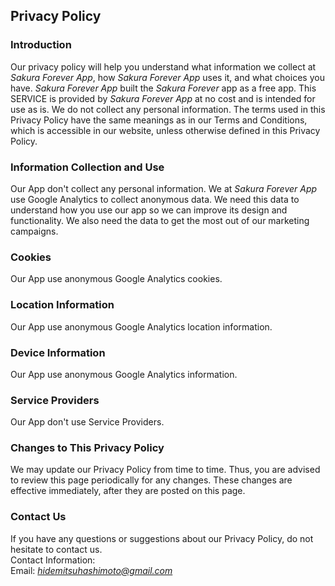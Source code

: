 Privacy Policy  
----------------

### Introduction  
Our privacy policy will help you understand what information we collect at *Sakura Forever App*, how *Sakura Forever App* uses it, and what choices you have.
*Sakura Forever App* built the *Sakura Forever* app as a free app. This SERVICE is provided by *Sakura Forever App* at no cost and is intended for use as is.
We do not collect any personal information. The terms used in this Privacy Policy have the same meanings as in our Terms and Conditions, which is accessible in our website, unless otherwise  defined in this Privacy Policy.

### Information Collection and Use  
Our App don't collect any personal information.
We at *Sakura Forever App* use Google Analytics to collect anonymous data. We need this data to understand how you use our app so we can improve its design and functionality. We also need the data to get the most out of our marketing campaigns.

### Cookies  
Our App use anonymous Google Analytics cookies.

### Location Information  
Our App use anonymous Google Analytics location information.

### Device Information  
Our App use anonymous Google Analytics information.

### Service Providers  
Our App don't use Service Providers.

### Changes to This Privacy Policy  
We may update our Privacy Policy from time to time. Thus, you are advised to review this page periodically for any changes. These changes are effective immediately, after they are posted on this page.  

### Contact Us  
If you have any questions or suggestions about our Privacy Policy, do not hesitate to contact us.  
Contact Information:  
Email: *hidemitsuhashimoto@gmail.com*  
